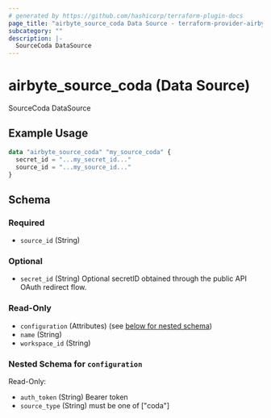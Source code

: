 ```yaml
---
# generated by https://github.com/hashicorp/terraform-plugin-docs
page_title: "airbyte_source_coda Data Source - terraform-provider-airbyte"
subcategory: ""
description: |-
  SourceCoda DataSource
---
```


# airbyte_source_coda (Data Source)

SourceCoda DataSource

## Example Usage

```terraform
data "airbyte_source_coda" "my_source_coda" {
  secret_id = "...my_secret_id..."
  source_id = "...my_source_id..."
}
```

<!-- schema generated by tfplugindocs -->
## Schema

### Required

- `source_id` (String)

### Optional

- `secret_id` (String) Optional secretID obtained through the public API OAuth redirect flow.

### Read-Only

- `configuration` (Attributes) (see [below for nested schema](#nestedatt--configuration))
- `name` (String)
- `workspace_id` (String)

<a id="nestedatt--configuration"></a>
### Nested Schema for `configuration`

Read-Only:

- `auth_token` (String) Bearer token
- `source_type` (String) must be one of ["coda"]


